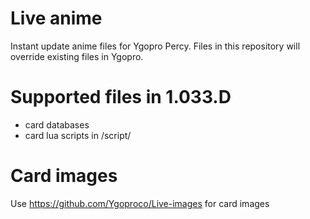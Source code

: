 # Live anime
Instant update anime files for Ygopro Percy. Files in this repository will override existing files in Ygopro.

# Supported files in 1.033.D
- card databases
- card lua scripts in /script/

# Card images
Use https://github.com/Ygoproco/Live-images for card images

